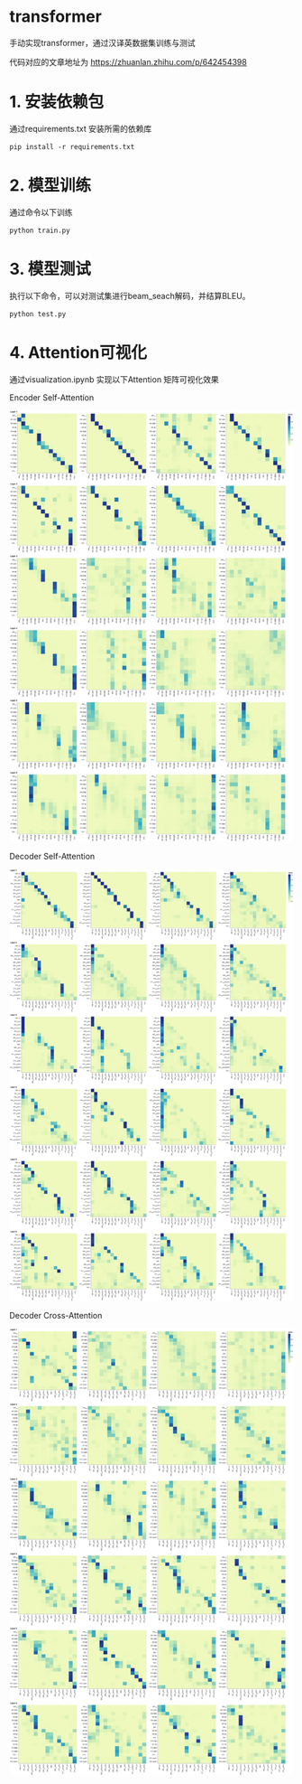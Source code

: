 # transformer

手动实现transformer，通过汉译英数据集训练与测试

代码对应的文章地址为 https://zhuanlan.zhihu.com/p/642454398

# 1. 安装依赖包

通过requirements.txt 安装所需的依赖库
```
pip install -r requirements.txt
```

# 2. 模型训练

通过命令以下训练
```
python train.py
```

# 3. 模型测试

执行以下命令，可以对测试集进行beam_seach解码，并结算BLEU。

```
python test.py
```

# 4. Attention可视化

通过visualization.ipynb 实现以下Attention 矩阵可视化效果

Encoder Self-Attention

![](images/encoder_self_attn.svg)


Decoder Self-Attention

![](images/decoder_self_attn.svg)

Decoder Cross-Attention

![](images/decoder_cross_attn.svg)


